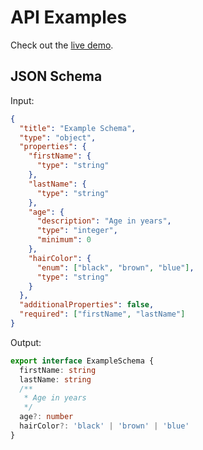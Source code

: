 # API Examples

Check out the [live demo](https://borischerny.com/json-schema-to-typescript-browser/).

## JSON Schema

Input:

```json
{
  "title": "Example Schema",
  "type": "object",
  "properties": {
    "firstName": {
      "type": "string"
    },
    "lastName": {
      "type": "string"
    },
    "age": {
      "description": "Age in years",
      "type": "integer",
      "minimum": 0
    },
    "hairColor": {
      "enum": ["black", "brown", "blue"],
      "type": "string"
    }
  },
  "additionalProperties": false,
  "required": ["firstName", "lastName"]
}
```

Output:

```ts
export interface ExampleSchema {
  firstName: string
  lastName: string
  /**
   * Age in years
   */
  age?: number
  hairColor?: 'black' | 'brown' | 'blue'
}
```
